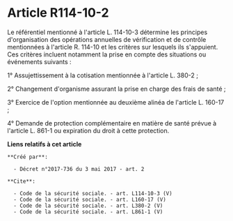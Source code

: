 # Article R114-10-2

Le référentiel mentionné à l'article L. 114-10-3 détermine les principes d'organisation des opérations annuelles de
vérification et de contrôle mentionnées à l'article R. 114-10 et les critères sur lesquels ils s'appuient. Ces critères
incluent notamment la prise en compte des situations ou événements suivants : 

1° Assujettissement à la cotisation mentionnée à l'article L. 380-2 ; 

2° Changement d'organisme assurant la prise en charge des frais de santé ; 

3° Exercice de l'option mentionnée au deuxième alinéa de l'article L. 160-17 ; 

4° Demande de protection complémentaire en matière de santé prévue à l'article L. 861-1 ou expiration du droit à cette
protection.

**Liens relatifs à cet article**

	**Créé par**:

	  - Décret n°2017-736 du 3 mai 2017 - art. 2

	**Cite**:

	  - Code de la sécurité sociale. - art. L114-10-3 (V)
	  - Code de la sécurité sociale. - art. L160-17 (V)
	  - Code de la sécurité sociale. - art. L380-2 (V)
	  - Code de la sécurité sociale. - art. L861-1 (V)
